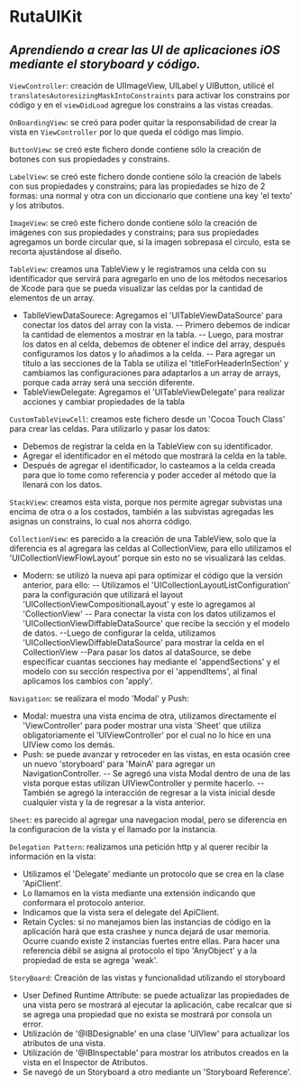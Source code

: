 # RutaUIKit
## _Aprendiendo a crear las UI de aplicaciones iOS mediante el storyboard y código._  

`ViewController`: creación de UIImageView, UILabel y UIButton, utilicé el `translatesAutoresizingMaskIntoConstraints` para activar los constrains por código y en el `viewDidLoad` agregue los constrains a las vistas creadas.

`OnBoardingView`: se creó para poder quitar la responsabilidad de crear la vista en `ViewController` por lo que queda el código mas limpio.

`ButtonView`: se creó este fichero donde contiene sólo la creación de botones con sus propiedades y constrains.

`LabelView`: se creó este fichero donde contiene sólo la creación de labels con sus propiedades y constrains; para las propiedades se hizo de 2 formas: una normal y otra con un diccionario que contiene una key 'el texto' y los atributos. 

`ImageView`: se creó este fichero donde contiene sólo la creación de imágenes con sus propiedades y constrains; para sus propiedades agregamos un borde circular que, si la imagen sobrepasa el circulo, esta se recorta ajustándose al diseño.

`TableView`: creamos una TableView y le registramos una celda con su identificador que servirá para agregarlo en uno de los métodos necesarios de Xcode para que se pueda visualizar las celdas por la cantidad de elementos de un array. 
- TablleViewDataSourece: Agregamos el 'UITableViewDataSource' para conectar los datos del array con la vista.
-- Primero debemos de indicar la cantidad de elementos a mostrar en la tabla.
-- Luego, para mostrar los datos en al celda, debemos de obtener el indice del array, después configuramos los datos y lo añadimos a la celda.
-- Para agregar un título a las secciones de la Tabla se utiliza el 'titleForHeaderInSection' y cambiamos las configuraciones para adaptarlos a un array de arrays, porque cada array será una sección diferente.
- TableViewDelegate: Agregamos el 'UITableViewDelegate' para realizar acciones y cambiar propiedades de la tabla

`CustomTableViewCell`: creamos este fichero desde un 'Cocoa Touch Class' para crear las celdas. Para utilizarlo y pasar los datos:
- Debemos de registrar la celda en la TableView con su identificador.
- Agregar el identificador en el método que mostrará la celda en la table.
- Después de agregar el identificador, lo casteamos a la celda creada para que lo tome como referencia y poder acceder al método que la llenará con los datos.

`StackView`: creamos esta vista, porque nos permite agregar subvistas una encima de otra o a los costados, también a las subvistas agregadas les asignas un constrains, lo cual nos ahorra código.

`CollectionView`:  es parecido a la creación de una TableView, solo que la diferencia es al agregara las celdas al CollectionView, para ello utilizamos el 'UICollectionViewFlowLayout' porque sin esto no se visualizará las celdas.
- Modern: se utilizó la nueva api para optimizar el código que la versión anterior, para ello:
-- Utilizamos el 'UICollectionLayoutListConfiguration' para la configuración que utilizará el layout 'UICollectionViewCompositionalLayout' y este lo agregamos al 'CollectionView'
-- Para conectar la vista con los datos utilizamos el 'UICollectionViewDiffableDataSource' que recibe la sección y el modelo de datos.
--Luego de configurar la celda, utilizamos 'UICollectionViewDiffableDataSource' para mostrar la celda en el CollectionView
--Para pasar los datos al dataSource, se debe especificar cuantas secciones hay mediante el 'appendSections' y el modelo con su sección respectiva por el 'appendItems', al final aplicamos los cambios con 'apply'.

`Navigation`: se realizara el modo 'Modal' y Push:
- Modal: muestra una vista encima de otra, utilizamos directamente el 'ViewController' para poder mostrar una vista 'Sheet' que utiliza obligatoriamente el 'UIViewController' por el cual no lo hice en una UIView como los demás.
- Push: se puede avanzar y retroceder en las vistas, en esta ocasión cree un nuevo 'storyboard' para 'MainA' para agregar un NavigationController.
-- Se agregó una vista Modal dentro de una de las vista porque estas utilizan UIViewController y permite hacerlo.
-- También se agregó la interacción de regresar a la vista inicial desde cualquier vista y la de regresar a la vista anterior.

`Sheet`: es parecido al agregar una navegacion modal, pero se diferencia en la configuracion de la vista y el llamado por la instancia.

`Delegation Pattern`: realizamos una petición http y al querer recibir la información en la vista:
- Utilizamos el 'Delegate' mediante un protocolo que se crea en la clase 'ApiClient'.
- Lo llamamos en la vista mediante una extensión indicando que conformara el protocolo anterior.
- Indicamos que la vista sera el delegate del ApiClient.
- Retain Cycles: si no manejamos bien las instancias de código en la aplicación hará que esta crashee y nunca dejará de usar memoria. Ocurre cuando existe 2 instancias fuertes entre ellas. Para hacer una referencia débil se asigna al protocolo el tipo 'AnyObject' y a la propiedad de esta se agrega 'weak'.

`StoryBoard`: Creación de las vistas y funcionalidad utilizando el storyboard
- User Defined Runtime Attribute: se puede actualizar las propiedades de una vista pero se mostrará al ejecutar la aplicación, cabe recalcar que si se agrega una propiedad que no exista se mostrará por consola un error.
- Utilización de '@IBDesignable' en una clase 'UIVIew' para actualizar los atributos de una vista.
- Utilización de '@IBInspectable' para mostrar los atributos creados en la vista en el Inspector de Atributos.
- Se navegó de un Storyboard a otro mediante un 'Storyboard Reference'.
